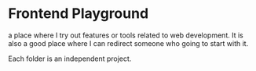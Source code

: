 # Frontend Playground

a place where I try out features or tools related to web development.
It is also a good place where I can redirect someone who going to start with it.

Each folder is an independent project.
